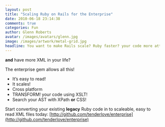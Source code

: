 ```yaml
---
layout: post
title: "Scaling Ruby on Rails for the Enterprise"
date: 2010-06-18 23:14:38
comments: true
categories: Fun
author: Glenn Roberts
avatar: /images/avatars/glenn.jpg
image: /images/artwork/metal-grid.jpg
headline: You want to make Rails scale? Ruby faster? your code more attractive?
---
```


**and** have more XML in your life?

The enterprise gem allows all this!

* It’s easy to read!
* It scales!
* Cross platform
* TRANSFORM! your code using XSLT!
* Search your AST with XPath **or** CSS!

Start converting your existing **legacy** Ruby code in to scaleable, easy to read XML files today: [http://github.com/tenderlove/enterprise](http://github.com/tenderlove/enterprise)
